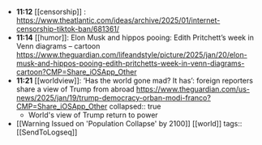- **11:12** [[censorship]] :  https://www.theatlantic.com/ideas/archive/2025/01/internet-censorship-tiktok-ban/681361/
- **11:14** [[humor]]: Elon Musk and hippos pooing: Edith Pritchett’s week in Venn diagrams – cartoon https://www.theguardian.com/lifeandstyle/picture/2025/jan/20/elon-musk-and-hippos-pooing-edith-pritchetts-week-in-venn-diagrams-cartoon?CMP=Share_iOSApp_Other
- **11:21** [[worldview]]: ‘Has the world gone mad? It has’: foreign reporters share a view of Trump from abroad https://www.theguardian.com/us-news/2025/jan/19/trump-democracy-orban-modi-franco?CMP=Share_iOSApp_Other
  collapsed:: true
	- World's view of Trump return to power
- [[Warning Issued on 'Population Collapse' by 2100]] [[world]] 
  tags:: [[SendToLogseq]]
